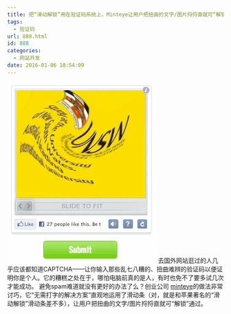 ```yaml
---
title: 把“滑动解锁”用在验证码系统上，Minteye让用户把扭曲的文字/图片捋捋直就可“解锁”通过 |
tags:
  - 验证码
url: 888.html
id: 888
categories:
  - 网站开发
date: 2016-01-06 18:54:09
---
```


[![7304d6657981d904b7bba5e679617706](/uploads/2016/01/7304d6657981d904b7bba5e679617706-1.gif)](/uploads/2016/01/7304d6657981d904b7bba5e679617706.gif) 去国外网站逛过的人几乎应该都知道CAPTCHA——让你输入那些乱七八糟的、扭曲难辨的验证码以便证明你是个人。它的糟糕之处在于，哪怕电脑前真的是人，有时也免不了要多试几次才能成功。 避免spam难道就没有更好的办法了么？创业公司 [minteye](http://www.minteye.com/)的做法非常讨巧，它“无需打字的解决方案”直观地运用了滑动条（对，就是和苹果著名的“滑动解锁”滑动条差不多），让用户把扭曲的文字/图片捋捋直就可“解锁”通过。